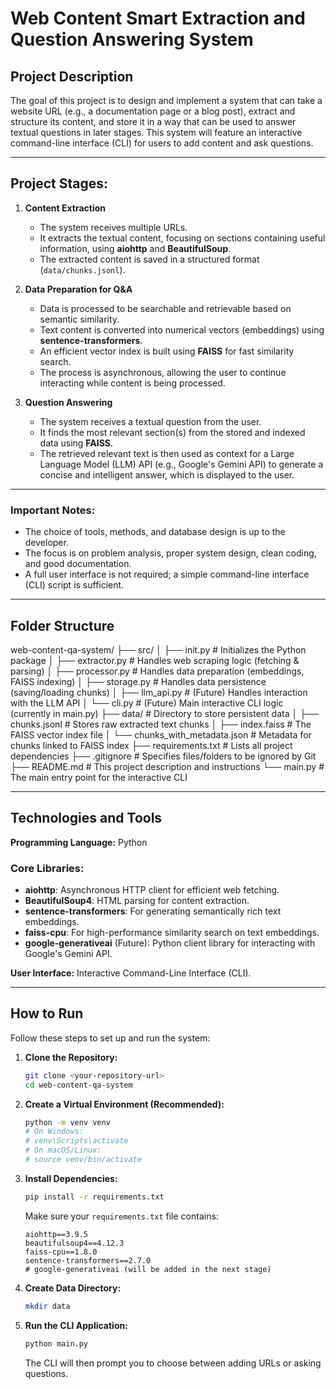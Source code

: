 # Web Content Smart Extraction and Question Answering System

## Project Description
The goal of this project is to design and implement a system that can take a website URL (e.g., a documentation page or a blog post), extract and structure its content, and store it in a way that can be used to answer textual questions in later stages. This system will feature an interactive command-line interface (CLI) for users to add content and ask questions.

---

## Project Stages:
1.  **Content Extraction**
    - The system receives multiple URLs.
    - It extracts the textual content, focusing on sections containing useful information, using **aiohttp** and **BeautifulSoup**.
    - The extracted content is saved in a structured format (`data/chunks.jsonl`).

2.  **Data Preparation for Q&A**
    - Data is processed to be searchable and retrievable based on semantic similarity.
    - Text content is converted into numerical vectors (embeddings) using **sentence-transformers**.
    - An efficient vector index is built using **FAISS** for fast similarity search.
    - The process is asynchronous, allowing the user to continue interacting while content is being processed.

3.  **Question Answering**
    - The system receives a textual question from the user.
    - It finds the most relevant section(s) from the stored and indexed data using **FAISS**.
    - The retrieved relevant text is then used as context for a Large Language Model (LLM) API (e.g., Google's Gemini API) to generate a concise and intelligent answer, which is displayed to the user.

---

### Important Notes:
- The choice of tools, methods, and database design is up to the developer.
- The focus is on problem analysis, proper system design, clean coding, and good documentation.
- A full user interface is not required; a simple command-line interface (CLI) script is sufficient.

---

## Folder Structure
web-content-qa-system/
├── src/
│   ├── init.py         # Initializes the Python package
│   ├── extractor.py        # Handles web scraping logic (fetching & parsing)
│   ├── processor.py        # Handles data preparation (embeddings, FAISS indexing)
│   ├── storage.py          # Handles data persistence (saving/loading chunks)
│   ├── llm_api.py          # (Future) Handles interaction with the LLM API
│   └── cli.py              # (Future) Main interactive CLI logic (currently in main.py)
├── data/                   # Directory to store persistent data
│   ├── chunks.jsonl        # Stores raw extracted text chunks
│   ├── index.faiss         # The FAISS vector index file
│   └── chunks_with_metadata.json # Metadata for chunks linked to FAISS index
├── requirements.txt        # Lists all project dependencies
├── .gitignore              # Specifies files/folders to be ignored by Git
├── README.md               # This project description and instructions
└── main.py                 # The main entry point for the interactive CLI


---

## Technologies and Tools
**Programming Language:** Python

### Core Libraries:
- **aiohttp**: Asynchronous HTTP client for efficient web fetching.
- **BeautifulSoup4**: HTML parsing for content extraction.
- **sentence-transformers**: For generating semantically rich text embeddings.
- **faiss-cpu**: For high-performance similarity search on text embeddings.
- **google-generativeai** (Future): Python client library for interacting with Google's Gemini API.

**User Interface:** Interactive Command-Line Interface (CLI).

---

## How to Run
Follow these steps to set up and run the system:

1.  **Clone the Repository:**
    ```bash
    git clone <your-repository-url>
    cd web-content-qa-system
    ```

2.  **Create a Virtual Environment (Recommended):**
    ```bash
    python -m venv venv
    # On Windows:
    # venv\Scripts\activate
    # On macOS/Linux:
    # source venv/bin/activate
    ```

3.  **Install Dependencies:**
    ```bash
    pip install -r requirements.txt
    ```

    Make sure your `requirements.txt` file contains:
    ```
    aiohttp==3.9.5
    beautifulsoup4==4.12.3
    faiss-cpu==1.8.0
    sentence-transformers==2.7.0
    # google-generativeai (will be added in the next stage)
    ```

4.  **Create Data Directory:**
    ```bash
    mkdir data
    ```

5.  **Run the CLI Application:**
    ```bash
    python main.py
    ```

    The CLI will then prompt you to choose between adding URLs or asking questions.